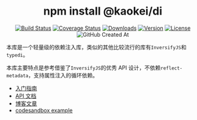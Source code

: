 <h1 align="center">npm install @kaokei/di</h1>
<div align="center">

[![Build Status](https://github.com/kaokei/di/actions/workflows/build.yml/badge.svg)](https://github.com/kaokei/di/actions/workflows/build.yml)
[![Coverage Status](https://coveralls.io/repos/github/kaokei/di/badge.svg?branch=main)](https://coveralls.io/github/kaokei/di?branch=main)
[![Downloads](https://img.shields.io/npm/dm/@kaokei/di.svg?sanitize=true)](https://npmcharts.com/compare/@kaokei/di?minimal=true)
[![Version](https://img.shields.io/npm/v/@kaokei/di.svg?sanitize=true)](https://www.npmjs.com/package/@kaokei/di)
[![License](https://img.shields.io/npm/l/@kaokei/di.svg?sanitize=true)](https://www.npmjs.com/package/@kaokei/di)
![GitHub Created At](https://img.shields.io/github/created-at/kaokei/di?style=social)

</div>

本库是一个轻量级的依赖注入库，类似的其他比较流行的库有`InversifyJS`和`typedi`。

本库主要特点是参考借鉴了`InversifyJS`的优秀 API 设计，不依赖`reflect-metadata`，支持属性注入的循环依赖。

- [入门指南](./docs/guide/README.md)
- [API 文档](./docs/api/README.md)
- [博客文章](./docs/note/01.什么是Token.md)
- [codesandbox example](https://codesandbox.io/s/di-playground-zjnyv)
